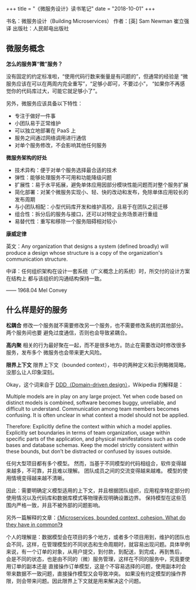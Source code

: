 +++
title = "《微服务设计》读书笔记"
date = "2018-10-01"
+++

书名：微服务设计（Building Microservices）
作者：[英] Sam Newman 崔立强译
出版社：人民邮电出版社

## 微服务概念

**怎么的服务算“微”服务？**

没有固定的约定标准啦，“使用代码行数来衡量是有问题的”，但通常的经验是
“微服务应该在可以在两周内完全重写”，“足够小即可，不要过小”，
“如果你不再感觉你的代码库过大，可能它就足够小了”。

另外，微服务应该具备以下特性：

* 专注于做好一件事
* 小团队易于正常维护
* 可以独立地部署在 PaaS 上
* 服务之间通过网络调用进行通信
* 对单个服务修改，不会影响其他任何服务

**微服务架构的好处**

* 技术异构：便于对单个服务选择最合适的技术
* 弹性：能够处理服务不可用和功能降级问题
* 扩展性：易于水平拓展，避免单体应用因部分模块性能问题而对整个服务扩展
* 简化部署：对某个微服务实现小、轻、快的改动和发布，免除单体应用较长的发布周期
* 与小团队相配：小型代码库开发和维护高校，且易于在团队之前迁移
* 组合性：拆分后的服务与接口，还可以对特定业务场景进行重组
* 易替代性：重写和移除一个服务阻碍相对较小

**康威定律**

英文：Any organization that designs a system (defined broadly) will 
produce a design whose structure is a copy of the organization's 
communication structure.

中译：任何组织架构在设计一套系统（广义概念上的系统）时，所交付的设计方案在结构上
都与该组织的沟通结构保持一致。

—— 1968.04 Mel Convey

## 什么样是好的服务
**松耦合**
修改一个服务就不需要修改另一个服务，也不需要修改系统的其他部分。两个服务间也要
避免过度通信，否则也会导致紧耦合。

**高内聚**
相关的行为最好聚在一起，而不是很多地方。防止在需要改动时修改很多服务，发布多个
微服务也会带来更大风险。

**限界上下文**
限界上下文（bounded context），书中的两种定义和示例略微简略，没那么让人印象深刻。

Okay，这个词来自于 [DDD（Domain-driven design）][wiki-ddd]，Wikipedia 的解释是：

Multiple models are in play on any large project. Yet when code based on distinct models is combined, software becomes buggy, unreliable, and difficult to understand. Communication among team members becomes confusing. It is often unclear in what context a model should not be applied.

Therefore: Explicitly define the context within which a model applies. Explicitly set boundaries in terms of team organization, usage within specific parts of the application, and physical manifestations such as code bases and database schemas. Keep the model strictly consistent within these bounds, but don’t be distracted or confused by issues outside.

任何大型项目都有多个模型。 然而，当基于不同模型的代码相组合，软件变得越来越多，不可靠，并且难以理解。
团队成员之间的交流变得越来越难。 模型的使用情境变得越来越不清晰。

因此：需要明确定义模型适用的上下文，并且根据团队组织，应用程序特定部分的使用情况以及代码库和数据库模式等物理表现明确设置边界。 保持模型在这些范围内严格一致，并且不被外部的问题影响。

另外一篇解释的文章：[《Microservices, bounded context, cohesion. What do they have in common?》][post1]

个人的理解是：数据模型会在项目的多个地方，或者多个项目用到，维护的团队也会不同，这样，在管理模型的不同状态和生命周期时，就容易出现问题。具体举例来说，有一个订单的对象，从用户提交，到付款，到配送，到完成，再到售后，
会是不同的状态，也是由不同的（微）服务管理，这样在不同的服务中，究竟要使用订单的副本还是
直接操作订单模型，这是个不容易选择的问题，使用副本时会带来数据不一致问题，直接操作模型又会导致冲突。
如果没有约定模型的操作界限，则会带来问题。因此限界上下文就是用来解决这个问题。

[wiki-ddd]: https://en.wikipedia.org/wiki/Domain-driven_design
[post1]: https://hackernoon.com/microservices-bounded-context-cohesion-what-do-they-have-in-common-1107b70342b3
